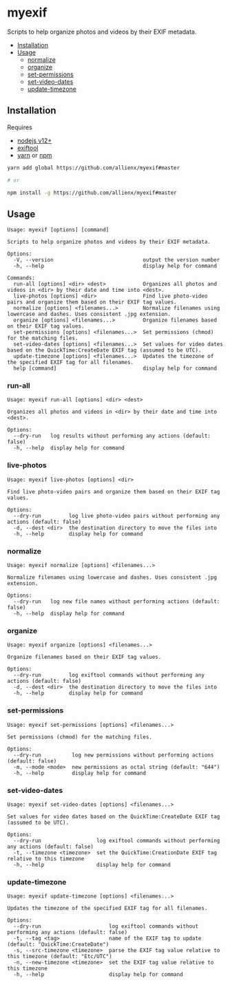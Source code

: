 # myexif

Scripts to help organize photos and videos by their EXIF metadata.

- [Installation](#Installation)
- [Usage](#Usage)
  - [normalize](#normalize)
  - [organize](#organize)
  - [set-permissions](#set-permissions)
  - [set-video-dates](#set-video-dates)
  - [update-timezone](#update-timezone)

## Installation

Requires

- [nodejs v12+](https://nodejs.org/)
- [exiftool](https://exiftool.org/)
- [yarn](https://yarnpkg.com/) or [npm](https://www.npmjs.com/)

```sh
yarn add global https://github.com/allienx/myexif#master

# or

npm install -g https://github.com/allienx/myexif#master
```

## Usage

```
Usage: myexif [options] [command]

Scripts to help organize photos and videos by their EXIF metadata.

Options:
  -V, --version                             output the version number
  -h, --help                                display help for command

Commands:
  run-all [options] <dir> <dest>            Organizes all photos and videos in <dir> by their date and time into <dest>.
  live-photos [options] <dir>               Find live photo-video pairs and organize them based on their EXIF tag values.
  normalize [options] <filenames...>        Normalize filenames using lowercase and dashes. Uses consistent .jpg extension.
  organize [options] <filenames...>         Organize filenames based on their EXIF tag values.
  set-permissions [options] <filenames...>  Set permissions (chmod) for the matching files.
  set-video-dates [options] <filenames...>  Set values for video dates based on the QuickTime:CreateDate EXIF tag (assumed to be UTC).
  update-timezone [options] <filenames...>  Updates the timezone of the specified EXIF tag for all filenames.
  help [command]                            display help for command
```


### run-all

```
Usage: myexif run-all [options] <dir> <dest>

Organizes all photos and videos in <dir> by their date and time into <dest>.

Options:
  --dry-run   log results without performing any actions (default: false)
  -h, --help  display help for command
```

### live-photos

```
Usage: myexif live-photos [options] <dir>

Find live photo-video pairs and organize them based on their EXIF tag values.

Options:
  --dry-run         log live photo-video pairs without performing any actions (default: false)
  -d, --dest <dir>  the destination directory to move the files into
  -h, --help        display help for command
```

### normalize

```
Usage: myexif normalize [options] <filenames...>

Normalize filenames using lowercase and dashes. Uses consistent .jpg extension.

Options:
  --dry-run   log new file names without performing actions (default: false)
  -h, --help  display help for command
```

### organize

```
Usage: myexif organize [options] <filenames...>

Organize filenames based on their EXIF tag values.

Options:
  --dry-run         log exiftool commands without performing any actions (default: false)
  -d, --dest <dir>  the destination directory to move the files into
  -h, --help        display help for command
```

### set-permissions

```
Usage: myexif set-permissions [options] <filenames...>

Set permissions (chmod) for the matching files.

Options:
  --dry-run          log new permissions without performing actions (default: false)
  -m, --mode <mode>  new permissions as octal string (default: "644")
  -h, --help         display help for command
```

### set-video-dates

```
Usage: myexif set-video-dates [options] <filenames...>

Set values for video dates based on the QuickTime:CreateDate EXIF tag (assumed to be UTC).

Options:
  --dry-run                  log exiftool commands without performing any actions (default: false)
  -t, --timezone <timezone>  set the QuickTime:CreationDate EXIF tag relative to this timezone
  -h, --help                 display help for command
```

### update-timezone

```
Usage: myexif update-timezone [options] <filenames...>

Updates the timezone of the specified EXIF tag for all filenames.

Options:
  --dry-run                      log exiftool commands without performing any actions (default: false)
  -t, --tag <tag>                name of the EXIF tag to update (default: "QuickTime:CreateDate")
  -s, --src-timezone <timezone>  parse the EXIF tag value relative to this timezone (default: "Etc/UTC")
  -n, --new-timezone <timezone>  set the EXIF tag value relative to this timezone
  -h, --help                     display help for command
```
